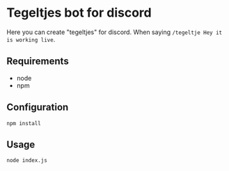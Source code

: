 # Tegeltjes bot for discord
 
Here you can create "tegeltjes" for discord. When saying `/tegeltje Hey it is working live`.
 
## Requirements
 
- node
- npm
 
 
## Configuration
 
```
npm install
```
 
## Usage
 
```
node index.js
```
